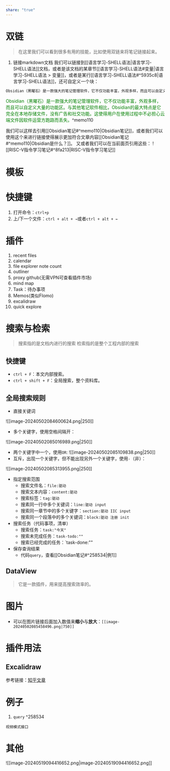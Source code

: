 ```yaml
---
share: "true"
---
```


# 双链
> 在这里我们可以看到很多有用的技能，比如使用双链来将笔记链接起来。

1. 链接markdown文档
我们可以链接到[[语言学习-SHELL语法|语言学习-SHELL语法]]文档，或者是该文档的某章节[[语言学习-SHELL语法#变量|语言学习-SHELL语法 > 变量]]，或者是某行[[语言学习-SHELL语法#^5935c8|语言学习-SHELL语法]]，还可自定义一个块：
```markdown
Obsidian（黑曜石）是一款强大的笔记管理软件，它不仅功能丰富，外观多样，而且可以自定义大量的功能区。与其他笔记软件相比，Obsidian的最大特点是它完全在本地存储文件，没有广告和社交功能。这使得用户在使用过程中不必担心云端文件因软件运营方跑路而丢失。 ^memo/110
```
<font color=green>Obsidian（黑曜石）是一款强大的笔记管理软件，它不仅功能丰富，外观多样，而且可以自定义大量的功能区。与其他笔记软件相比，Obsidian的最大特点是它完全在本地存储文件，没有广告和社交功能。这使得用户在使用过程中不必担心云端文件因软件运营方跑路而丢失。</font>^memo110

我们可以这样去引用[[Obsidian笔记#^memo110|Obsidian笔记]]，或者我们可以使用这个来进行链接使得展示更加符合文章内容[[Obsidian笔记#^memo110|Obsidian是什么？]]。
又或者我们可以在当前面页引用这些：
![[RISC-V指令学习笔记#^8fa213|RISC-V指令学习笔记]]

# 模板


# 快捷键
1. 打开命令：`ctrl+p`
2. 上/下一个文件：`ctrl + alt + →`或者`ctrl + alt + ←`
# 插件
1. recent files
2. calendar
3. file explorer note count
4. outliner
5. proxy github(无需VPN可查看插件市场)
6. mind map
7. Task：待办事项
8. Memos(类似Flomo)
9. excalidraw
10. quick explore
# 搜索与检索
>搜索指的是文档内进行的搜索
>检索指的是整个工程内部的搜索

## 快捷键
+ `ctrl + F`：本文内部搜索。
+ `ctrl + shift + F`：全局搜索，整个资料库。
## 全局搜索规则
+ 直接关键词

![[image-20240502084600624.png|250]]
+ 多个关键字，使用空格间隔开：

![[image-20240502085016989.png|250]]

+ 两个关键字中一个，使用`OR`:
![[image-20240502085109838.png|250]]
+ 互斥，出现一个关键字，但不能出现另外一个关键字，使用`-`（非）：

![[image-20240502085313955.png|250]]

+ 指定搜索范围
	+ 搜索文件名：`file:驱动`
	+ 搜索文本内容：`content:驱动`
	+ 搜索标签：`tag:驱动`
	+ 搜素同一行中多个关键词：`line:驱动 input`
	+ 搜索同一章节中的多个关键字：`section:驱动 IIC input`
	+ 搜索同一个段落中的多个关键词：`block:驱动 注册 init`
+ 搜索任务（代码事项，清单）
	+ 搜索任务：`task:"今天"`
	+ 搜索未完成任务：`task-todo:""`
	+ 搜索已经完成的任务：`task-done:""
+ 保存查询结果
	+ 代码`query`，查看[[Obsidian笔记#^258534|例1]]
## DataView
> 它是一款插件，用来提高搜索效率的。


# 图片
+ 可以在图片链接后面加入数值来**缩小**与**放大**：`[[image-20240502085458496.png|750]]`


# 插件用法
## Excalidraw
参考链接：[知乎文章](https://zhuanlan.zhihu.com/p/658366428)

# 例子
1. `query` ^258534
```query
视频模式接口
```

# 其他
![[image-20240519094416652.png|image-20240519094416652.png]]

